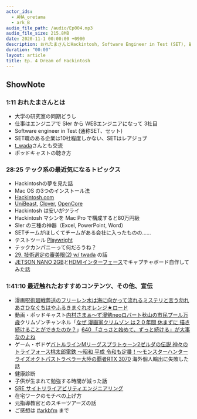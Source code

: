 ```yaml
---
actor_ids:
  - AHA_oretama
  - ark_B
audio_file_path: /audio/Ep004.mp3
audio_file_size: 215.8MB
date: 2020-11-1 00:00:00 +0900
description: おれたまさんとHackintosh, Software Engineer in Test (SET), 最近面白かったコンテンツ、元指導教官とのスキーツアーズなどについて話しました。
duration: "00:00"
layout: article
title: Ep. 4 Dream of Hackintosh
---
```


## ShowNote

### 1:11 おれたまさんとは

* 大学の研究室の同期どうし
* 仕事はエンジニアで SIer から WEBエンジニアになって 3社目
* Software engineer in Test (通称SET、セット)
* SET職のある企業は10社程度しかない、SETはレアジョブ
* [t_wada](https://twitter.com/t_wada)さんとも交流
* ポッドキャストの聴き方


### 28:25 テック系の最近気になるトピックス

* Hackintoshの夢を見た話
* Mac OS の3つのインストール法
* [Hackintosh.com](https://hackintosh.com/)
* [UniBeast](https://www.unibeast.com/), [Clover](https://github.com/Dids/clover-builder/releases), [OpenCore](https://dortania.github.io/OpenCore-Install-Guide/)
* Hackintosh は安いがツライ
* Hackintosh マシンを Mac Pro で構成すると80万円級
* SIer の三種の神器（Excel, PowerPoint, Word）
* SETチームがほしくてチームがある会社に入ったものの……
* テストツール [Playwright](https://github.com/microsoft/playwright)
* テックカンパニーって何だろうね？
* [29. 技術選定の審美眼(2) w/ twada](https://fukabori.fm/episode/29) の話
* [JETSON NANO 2GB](https://www.nvidia.com/ja-jp/autonomous-machines/embedded-systems/jetson-nano/education-projects/)と[HDMIインターフェース](https://www.soundhouse.co.jp/products/detail/item/280483/?gclid=Cj0KCQjwufn8BRCwARIsAKzP696w_JmjtgZD6SDnl1v5_5fX6jBa57Qn7IGJF4IhPfcFeKtZ71yq99AaAhTEEALw_wcB)でキャプチャボード自作してみた話
    

### 1:41:10 最近触れたおすすめコンテンツ、その他、宣伝

* 漫画[呪術廻戦](https://amzn.to/321yyZr)[葬送のフリーレン](https://amzn.to/3jM22km)[水は海に向かって流れる](https://amzn.to/3jLYdLX)[ミステリと言う勿れ](https://amzn.to/34MoMMU)[あさひなぐ](https://amzn.to/34M9Wpp)[ちはやふる](https://amzn.to/3kQhGfC)[きまぐれオレンジ★ロード](https://amzn.to/3202BAO)
* 動画・ポッドキャスト[内村さまぁ～ず](https://amzn.to/2HQvet2)[漫勉neo](https://www.nhk.jp/p/manben/ts/7W327R2Y4N/)[ロバート秋山の市民プール万歳](https://amzn.to/2TFVU2b)クリムゾンチャンネル「[なぜ 漫画家クリムゾン は２０年間 休まずに 描き続けることができたのか？](https://youtu.be/PyyGY8T_AuU)」[640 「さっさと始めて、ずっと続ける」が大事なのよね](https://podcasts.apple.com/jp/podcast/id1033840855?i=1000496585274)
* ゲーム・ボドゲ[バトルライン](https://amzn.to/3jJBy2J)[Mリーグ](https://m-league.jp/)[スプラトゥーン2](https://www.nintendo.co.jp/switch/aab6a/index.html)[ゼルダの伝説 神々のトライフォース](https://www.nintendo.co.jp/clvs/soft/zelda.html)[桃太郎電鉄 ～昭和 平成 令和も定番！～](https://amzn.to/34M9w2v)[モンスターハンターライズ](https://topics.nintendo.co.jp/article/c7f0fd51-415e-454b-ba0e-de458e575a4b)[オクトパストラベラー大陸の覇者](https://www.jp.square-enix.com/octopathtraveler_SP/)[RTX 3070](https://www.nvidia.com/ja-jp/geforce/graphics-cards/30-series/rtx-3070/) 海外個人輸出に失敗した話
* 健康診断
* 子供が生まれて勉強する時間が減った話
* [SRE サイトリライアビリティエンジニアリング](https://amzn.to/3mGjjgv)
* 在宅ワークのモチベの上げ方
* 元指導教官とのスキーツアーズの話
* ご感想は [#arkbfm](https://paper.dropbox.com/?q=%23arkbfm) まで
